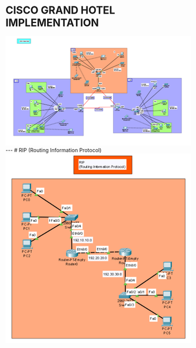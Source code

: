 # CISCO GRAND HOTEL IMPLEMENTATION
<img src="https://github.com/reisoglusoftware/Networking-Projects/blob/main/CISCO%20Grand%20Hotel/Cisco%20Grand%20Hotel.png">
---
# RIP (Routing Information Protocol)
<img src="https://github.com/reisoglusoftware/Networking-Projects/blob/main/RIP%20(Routing%20Information%20Protocol)/RIP.png">
